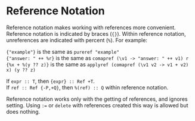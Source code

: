 # Reference Notation

Reference notation makes working with references more convenient.
Reference notation is indicated by braces (`{}`).
Within reference notation, unreferences are indicated with percent (`%`).
For example:

`{"example"}` is the same as `pureref "example"`  
`{"answer: " ++ %r}` is the same as `comapref (\v1 -> "answer: " ++ v1) r`  
`{%x + %(y ?? z)}` is the same as `applyref (comapref (\v1 v2 -> v1 + v2) x) (y ?? z)`

If `expr :: T`, then `{expr} :: Ref +T`.  
If `ref :: Ref {-P,+Q}`, then `%(ref) :: Q` within reference notation.

Reference notation works only with the getting of references, and ignores setting.
Using `:=` or `delete` with references created this way is allowed but does nothing.
